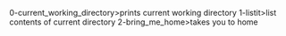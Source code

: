 0-current_working_directory>prints current working directory
1-listit>list contents of current directory
2-bring_me_home>takes you to home

